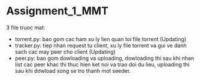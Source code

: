 # Assignment_1_MMT

3 file truoc mat:
- torrent.py: bao gom cac ham xu ly lien quan toi file torrent (Updating)
- tracker.py: tiep nhan request tu client, xu ly file torrent va gui ve danh sach cac may peer cho client (Updating)
- peer.py: bao gom dowloading va uploading, dowloading thi sau khi nhan list cac peer khac thi thuc hien ket noi va trao doi du lieu, uploading thi sau khi dơwload xong se tro thanh mot seeder.